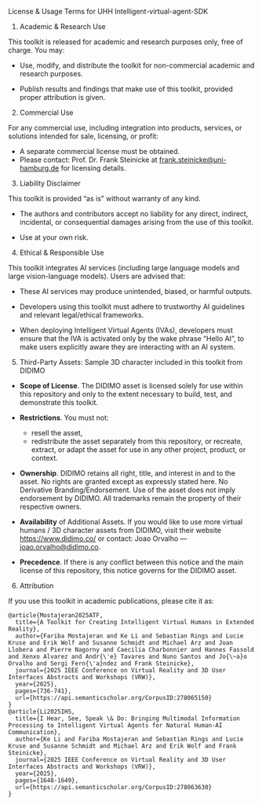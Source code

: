 License & Usage Terms for UHH Intelligent-virtual-agent-SDK


1. Academic & Research Use

This toolkit is released for academic and research purposes only, free of charge.
You may:

- Use, modify, and distribute the toolkit for non-commercial academic and research purposes.

- Publish results and findings that make use of this toolkit, provided proper attribution is given.

2. Commercial Use

For any commercial use, including integration into products, services, or solutions intended for sale, licensing, or profit:

- A separate commercial license must be obtained.
- Please contact: Prof. Dr. Frank Steinicke at frank.steinicke@uni-hamburg.de for licensing details.

3. Liability Disclaimer

This toolkit is provided “as is” without warranty of any kind.

- The authors and contributors accept no liability for any direct, indirect, incidental, or consequential damages arising from the use of this toolkit.

- Use at your own risk.

4. Ethical & Responsible Use

This toolkit integrates AI services (including large language models and large vision-language models).
Users are advised that:

- These AI services may produce unintended, biased, or harmful outputs.

- Developers using this toolkit must adhere to trustworthy AI guidelines and relevant legal/ethical frameworks.

- When deploying Intelligent Virtual Agents (IVAs), developers must ensure that the IVA is activated only by the wake phrase “Hello AI”, to make users explicitly aware they are interacting with an AI system.

5. Third-Party Assets: Sample 3D character included in this toolkit from DIDIMO

  - <b>Scope of License</b>. The DIDIMO asset is licensed solely for use within this repository and only to the extent necessary to build, test, and demonstrate this toolkit.

  - <b>Restrictions</b>. You must not:
    - resell the asset,
    - redistribute the asset separately from this repository, or
  recreate, extract, or adapt the asset for use in any other project, product, or context.
  
  - <b>Ownership</b>. DIDIMO retains all right, title, and interest in and to the asset. No rights are granted except as expressly stated here.
  No Derivative Branding/Endorsement. Use of the asset does not imply endorsement by DIDIMO. All trademarks remain the property of their respective owners.

  - <b>Availability</b> of Additional Assets. If you would like to use more virtual humans / 3D character assets from DIDIMO, visit their website https://www.didimo.co/ or contact: Joao Orvalho — joao.orvalho@didimo.co.
  
  - <b>Precedence</b>. If there is any conflict between this notice and the main license of this repository, this notice governs for the DIDIMO asset.

6. Attribution

If you use this toolkit in academic publications, please cite it as:

```
@article{Mostajeran2025ATF,
  title={A Toolkit for Creating Intelligent Virtual Humans in Extended Reality},
  author={Fariba Mostajeran and Ke Li and Sebastian Rings and Lucie Kruse and Erik Wolf and Susanne Schmidt and Michael Arz and Joan Llobera and Pierre Nagorny and Caecilia Charbonnier and Hannes Fassold and Xenxo Alvarez and Andr{\'e} Tavares and Nuno Santos and Jo{\~a}o Orvalho and Sergi Fern{\'a}ndez and Frank Steinicke},
  journal={2025 IEEE Conference on Virtual Reality and 3D User Interfaces Abstracts and Workshops (VRW)},
  year={2025},
  pages={736-741},
  url={https://api.semanticscholar.org/CorpusID:278065150}
}
@article{Li2025IHS,
  title={I Hear, See, Speak \& Do: Bringing Multimodal Information Processing to Intelligent Virtual Agents for Natural Human-AI Communication},
  author={Ke Li and Fariba Mostajeran and Sebastian Rings and Lucie Kruse and Susanne Schmidt and Michael Arz and Erik Wolf and Frank Steinicke},
  journal={2025 IEEE Conference on Virtual Reality and 3D User Interfaces Abstracts and Workshops (VRW)},
  year={2025},
  pages={1648-1649},
  url={https://api.semanticscholar.org/CorpusID:278063630}
}
```